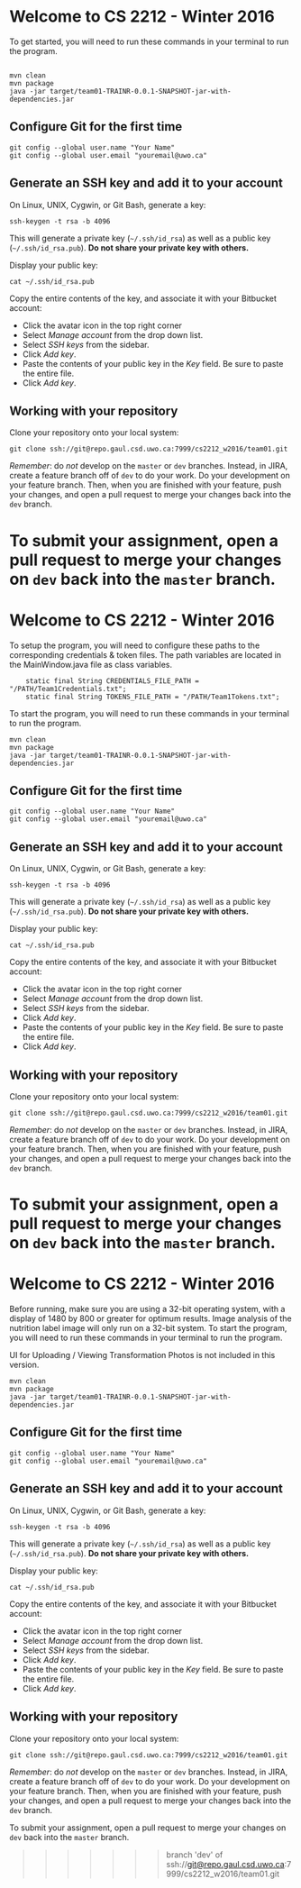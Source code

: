 # Welcome to CS 2212 - Winter 2016

To get started, you will need to run these commands in your terminal to run the program.

```

mvn clean
mvn package
java -jar target/team01-TRAINR-0.0.1-SNAPSHOT-jar-with-dependencies.jar
```

## Configure Git for the first time

```
git config --global user.name "Your Name"
git config --global user.email "youremail@uwo.ca"
```


## Generate an SSH key and add it to your account

On Linux, UNIX, Cygwin, or Git Bash, generate a key:

```
ssh-keygen -t rsa -b 4096
```

This will generate a private key (`~/.ssh/id_rsa`) as well as a public key (`~/.ssh/id_rsa.pub`).
**Do not share your private key with others.**

Display your public key:

```
cat ~/.ssh/id_rsa.pub
```

Copy the entire contents of the key, and associate it with your Bitbucket account:

* Click the avatar icon in the top right corner
* Select *Manage account* from the drop down list.
* Select *SSH keys* from the sidebar.
* Click *Add key*.
* Paste the contents of your public key in the *Key* field.  Be sure to paste the entire file.
* Click *Add key*.

## Working with your repository

Clone your repository onto your local system:

```
git clone ssh://git@repo.gaul.csd.uwo.ca:7999/cs2212_w2016/team01.git
```

*Remember*: do *not* develop on the `master` or `dev` branches.  Instead, in
JIRA, create a feature branch off of `dev` to do your work.  Do your
development on your feature branch.  Then, when you are finished with your
feature, push your changes, and open a pull request to merge your changes back
into the `dev` branch.

To submit your assignment, open a pull request to merge your changes on `dev`
back into the `master` branch.
=======
# Welcome to CS 2212 - Winter 2016

To setup the program, you will need to configure these paths to the corresponding credentials & token files.
The path variables are located in the MainWindow.java file as class variables.

```
	static final String CREDENTIALS_FILE_PATH = "/PATH/Team1Credentials.txt";
	static final String TOKENS_FILE_PATH = "/PATH/Team1Tokens.txt";
```

To start the program, you will need to run these commands in your terminal to run the program.

```
mvn clean
mvn package
java -jar target/team01-TRAINR-0.0.1-SNAPSHOT-jar-with-dependencies.jar
```

## Configure Git for the first time

```
git config --global user.name "Your Name"
git config --global user.email "youremail@uwo.ca"
```


## Generate an SSH key and add it to your account

On Linux, UNIX, Cygwin, or Git Bash, generate a key:

```
ssh-keygen -t rsa -b 4096
```

This will generate a private key (`~/.ssh/id_rsa`) as well as a public key (`~/.ssh/id_rsa.pub`).
**Do not share your private key with others.**

Display your public key:

```
cat ~/.ssh/id_rsa.pub
```

Copy the entire contents of the key, and associate it with your Bitbucket account:

* Click the avatar icon in the top right corner
* Select *Manage account* from the drop down list.
* Select *SSH keys* from the sidebar.
* Click *Add key*.
* Paste the contents of your public key in the *Key* field.  Be sure to paste the entire file.
* Click *Add key*.

## Working with your repository

Clone your repository onto your local system:

```
git clone ssh://git@repo.gaul.csd.uwo.ca:7999/cs2212_w2016/team01.git
```

*Remember*: do *not* develop on the `master` or `dev` branches.  Instead, in
JIRA, create a feature branch off of `dev` to do your work.  Do your
development on your feature branch.  Then, when you are finished with your
feature, push your changes, and open a pull request to merge your changes back
into the `dev` branch.

To submit your assignment, open a pull request to merge your changes on `dev`
back into the `master` branch.
=======
# Welcome to CS 2212 - Winter 2016

Before running, make sure you are using a 32-bit operating system, with a display of 1480 by 800 or greater for optimum results. 
Image analysis of the nutrition label image will only run on a 32-bit system. 
To start the program, you will need to run these commands in your terminal to run the program.

UI for Uploading / Viewing Transformation Photos is not included in this version.

```
mvn clean
mvn package
java -jar target/team01-TRAINR-0.0.1-SNAPSHOT-jar-with-dependencies.jar
```

## Configure Git for the first time

```
git config --global user.name "Your Name"
git config --global user.email "youremail@uwo.ca"
```


## Generate an SSH key and add it to your account

On Linux, UNIX, Cygwin, or Git Bash, generate a key:

```
ssh-keygen -t rsa -b 4096
```

This will generate a private key (`~/.ssh/id_rsa`) as well as a public key (`~/.ssh/id_rsa.pub`).
**Do not share your private key with others.**

Display your public key:

```
cat ~/.ssh/id_rsa.pub
```

Copy the entire contents of the key, and associate it with your Bitbucket account:

* Click the avatar icon in the top right corner
* Select *Manage account* from the drop down list.
* Select *SSH keys* from the sidebar.
* Click *Add key*.
* Paste the contents of your public key in the *Key* field.  Be sure to paste the entire file.
* Click *Add key*.

## Working with your repository

Clone your repository onto your local system:

```
git clone ssh://git@repo.gaul.csd.uwo.ca:7999/cs2212_w2016/team01.git
```

*Remember*: do *not* develop on the `master` or `dev` branches.  Instead, in
JIRA, create a feature branch off of `dev` to do your work.  Do your
development on your feature branch.  Then, when you are finished with your
feature, push your changes, and open a pull request to merge your changes back
into the `dev` branch.

To submit your assignment, open a pull request to merge your changes on `dev`
back into the `master` branch.
>>>>>>> branch 'dev' of ssh://git@repo.gaul.csd.uwo.ca:7999/cs2212_w2016/team01.git
